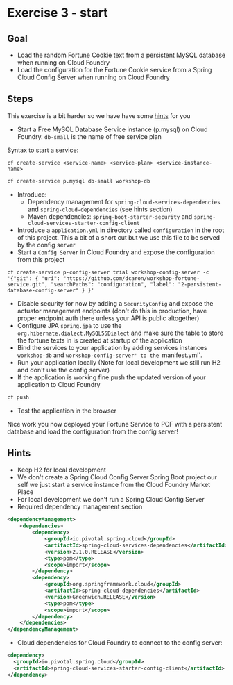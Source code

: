 # Exercise 3 - start 

## Goal
 
* Load the random Fortune Cookie text from a persistent MySQL database when running on Cloud Foundry
* Load the configuration for the Fortune Cookie service from a Spring Cloud Config Server when running on Cloud Foundry

## Steps

This exercise is a bit harder so we have have some [hints](#hints) for you

* Start a Free MySQL Database Service instance (p.mysql) on Cloud Foundry. `db-small` is the name of free service plan

Syntax to start a service:

```
cf create-service <service-name> <service-plan> <service-instance-name>
```

```bash
cf create-service p.mysql db-small workshop-db
```

* Introduce:
  * Dependency management for `spring-cloud-services-dependencies` and `spring-cloud-dependencies` (see hints section)
  * Maven dependencies: `spring-boot-starter-security` and `spring-cloud-services-starter-config-client` 
* Introduce a `application.yml` in directory called `configuration` in the root of this project. This a bit of a short cut but we use this file to be served by the config server
* Start a `Config Server` in Cloud Foundry and expose the configuration from this project

```
cf create-service p-config-server trial workshop-config-server -c '{"git": { "uri": "https://github.com/dcaron/workshop-fortune-service.git", "searchPaths": "configuration", "label": "2-persistent-database-config-server" } }'
```

* Disable security for now by adding a `SecurityConfig` and expose the actuator management endpoints (don't do this in production, have proper endpoint auth there unless your API is public altogether)
* Configure JPA `spring.jpa` to use the `org.hibernate.dialect.MySQL55Dialect` and make sure the table to store the fortune texts in is created at startup of the application 
* Bind the services to your application by adding services instances `workshop-db` and `workshop-config-server' to the `manifest.yml`. 
* Run your application locally (Note for local development we still run H2 and don't use the config server)
* If the application is working fine push the updated version of your application to Cloud Foundry

```bash
cf push 
``` 

* Test the application in the browser

Nice work you now deployed your Fortune Service to PCF with a persistent database and load the configuration from the config server!

## Hints

* Keep H2 for local development
* We don't create a Spring Cloud Config Server Spring Boot project our self we just start a service instance from the Cloud Foundry Market Place
* For local development we don't run a Spring Cloud Config Server
* Required dependency management section 

```xml
<dependencyManagement>
    <dependencies>
        <dependency>
            <groupId>io.pivotal.spring.cloud</groupId>
            <artifactId>spring-cloud-services-dependencies</artifactId>
            <version>2.1.0.RELEASE</version>
            <type>pom</type>
            <scope>import</scope>
        </dependency>
        <dependency>
            <groupId>org.springframework.cloud</groupId>
            <artifactId>spring-cloud-dependencies</artifactId>
            <version>Greenwich.RELEASE</version>
            <type>pom</type>
            <scope>import</scope>
        </dependency>
    </dependencies>
</dependencyManagement>
```

* Cloud dependencies for Cloud Foundry to connect to the config server:

```xml
<dependency>
  <groupId>io.pivotal.spring.cloud</groupId>
  <artifactId>spring-cloud-services-starter-config-client</artifactId>
</dependency>
```